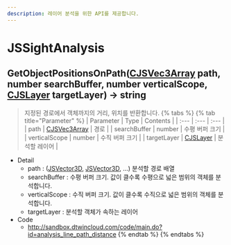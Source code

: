```yaml
---
description: 레이어 분석을 위한 API를 제공합니다.
---
```


# JSSightAnalysis

## GetObjectPositionsOnPath\([CJSVec3Array](CJSVec3Array.md) path, number searchBuffer, number verticalScope, [CJSLayer](CJSLayer.md) targetLayer\) → string
> 지정된 경로에서 객체까지의 거리, 위치를 반환합니다.
{% tabs %}
{% tab title="Parameter" %}
| Parameter | Type | Contents |
| :--- | :--- | :--- |
| path | [CJSVec3Array](CJSVec3Array.md) | 경로 |
| searchBuffer | number | 수평 버퍼 크기 |
| verticalScope | number | 수직 버퍼 크기 |
| targetLayer | [CJSLayer](CJSLayer.md) | 분석할 레이어 |
* Detail
  * path : ([JSVector3D](JSVector3D.md), [JSVector3D](JSVector3D.md), ...) 분석할 경로 배열
  * searchBuffer : 수평 버퍼 크기. 값이 클수록 수평으로 넓은 범위의 객체를 분석합니다.
  * verticalScope : 수직 버퍼 크기. 값이 클수록 수직으로 넓은 범위의 객체를 분석합니다.
  * targetLayer : 분석할 객체가 속하는 레이어
* Code
  * http://sandbox.dtwincloud.com/code/main.do?id=analysis_line_path_distance
{% endtab %}
{% endtabs %}